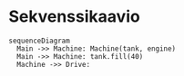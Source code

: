 # Sekvenssikaavio

```mermaid
sequenceDiagram
  Main ->> Machine: Machine(tank, engine)
  Main ->> Machine: tank.fill(40)
  Machine ->> Drive: 
